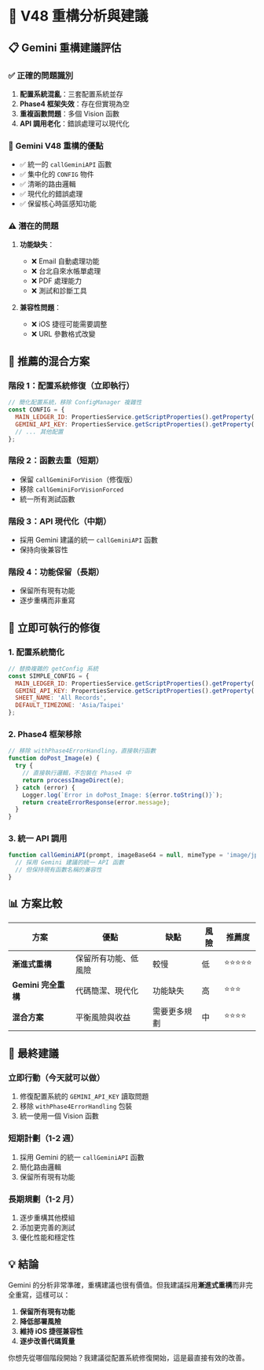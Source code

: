 # 🔄 V48 重構分析與建議

## 📋 Gemini 重構建議評估

### ✅ **正確的問題識別**
1. **配置系統混亂**：三套配置系統並存
2. **Phase4 框架失效**：存在但實現為空
3. **重複函數問題**：多個 Vision 函數
4. **API 調用老化**：錯誤處理可以現代化

### 🎯 **Gemini V48 重構的優點**
- ✅ 統一的 `callGeminiAPI` 函數
- ✅ 集中化的 `CONFIG` 物件
- ✅ 清晰的路由邏輯
- ✅ 現代化的錯誤處理
- ✅ 保留核心時區感知功能

### ⚠️ **潛在的問題**
1. **功能缺失**：
   - ❌ Email 自動處理功能
   - ❌ 台北自來水帳單處理
   - ❌ PDF 處理能力
   - ❌ 測試和診斷工具

2. **兼容性問題**：
   - ❌ iOS 捷徑可能需要調整
   - ❌ URL 參數格式改變

## 🎯 **推薦的混合方案**

### **階段 1：配置系統修復**（立即執行）
```javascript
// 簡化配置系統，移除 ConfigManager 複雜性
const CONFIG = {
  MAIN_LEDGER_ID: PropertiesService.getScriptProperties().getProperty('MAIN_LEDGER_ID') || 'YOUR_SHEET_ID',
  GEMINI_API_KEY: PropertiesService.getScriptProperties().getProperty('GEMINI_API_KEY') || 'YOUR_API_KEY',
  // ... 其他配置
};
```

### **階段 2：函數去重**（短期）
- 保留 `callGeminiForVision`（修復版）
- 移除 `callGeminiForVisionForced`
- 統一所有測試函數

### **階段 3：API 現代化**（中期）
- 採用 Gemini 建議的統一 `callGeminiAPI` 函數
- 保持向後兼容性

### **階段 4：功能保留**（長期）
- 保留所有現有功能
- 逐步重構而非重寫

## 🔧 **立即可執行的修復**

### 1. 配置系統簡化
```javascript
// 替換複雜的 getConfig 系統
const SIMPLE_CONFIG = {
  MAIN_LEDGER_ID: PropertiesService.getScriptProperties().getProperty('MAIN_LEDGER_ID'),
  GEMINI_API_KEY: PropertiesService.getScriptProperties().getProperty('GEMINI_API_KEY'),
  SHEET_NAME: 'All Records',
  DEFAULT_TIMEZONE: 'Asia/Taipei'
};
```

### 2. Phase4 框架移除
```javascript
// 移除 withPhase4ErrorHandling，直接執行函數
function doPost_Image(e) {
  try {
    // 直接執行邏輯，不包裝在 Phase4 中
    return processImageDirect(e);
  } catch (error) {
    Logger.log(`Error in doPost_Image: ${error.toString()}`);
    return createErrorResponse(error.message);
  }
}
```

### 3. 統一 API 調用
```javascript
function callGeminiAPI(prompt, imageBase64 = null, mimeType = 'image/jpeg') {
  // 採用 Gemini 建議的統一 API 函數
  // 但保持現有函數名稱的兼容性
}
```

## 📊 **方案比較**

| 方案 | 優點 | 缺點 | 風險 | 推薦度 |
|------|------|------|------|--------|
| **漸進式重構** | 保留所有功能、低風險 | 較慢 | 低 | ⭐⭐⭐⭐⭐ |
| **Gemini 完全重構** | 代碼簡潔、現代化 | 功能缺失 | 高 | ⭐⭐⭐ |
| **混合方案** | 平衡風險與收益 | 需要更多規劃 | 中 | ⭐⭐⭐⭐ |

## 🎯 **最終建議**

### **立即行動**（今天就可以做）
1. 修復配置系統的 `GEMINI_API_KEY` 讀取問題
2. 移除 `withPhase4ErrorHandling` 包裝
3. 統一使用一個 Vision 函數

### **短期計劃**（1-2 週）
1. 採用 Gemini 的統一 `callGeminiAPI` 函數
2. 簡化路由邏輯
3. 保留所有現有功能

### **長期規劃**（1-2 月）
1. 逐步重構其他模組
2. 添加更完善的測試
3. 優化性能和穩定性

## 💡 **結論**

Gemini 的分析非常準確，重構建議也很有價值。但我建議採用**漸進式重構**而非完全重寫，這樣可以：

1. **保留所有現有功能**
2. **降低部署風險**
3. **維持 iOS 捷徑兼容性**
4. **逐步改善代碼質量**

你想先從哪個階段開始？我建議從配置系統修復開始，這是最直接有效的改善。